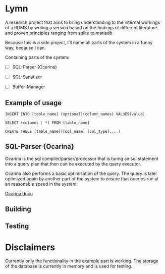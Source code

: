 # Lymn

A research project that aims to bring understanding to the internal workings of a RDMS by writing 
a version based on the findings of different literature and proven principles ranging from sqlite to mariadb

Because this is a side project, I'll name all parts of the system in a funny way, because I can.

Containing parts of the system:

- [ ] SQL-Parser {Ocarina}
- [ ] SQL-Sanatizer
- [ ] Buffer-Manager


## Example of usage


	INSERT INTO [table_name] (optional)(column_names) VALUES(value)

	SELECT (columns | *) FROM [table_name]
		
	CREATE TABLE [table_name]([col_name] [col_type],...)


## SQL-Parser {Ocarina}

Ocarina is the sql compiler/parser/processor that is turing an sql statement into a query plan
that then can be executed by the query executor.

Ocarina also performs a basic optimisation of the query. The query is later optimized again by another
part of the system to ensure that queries run at an reasonable speed in the system.

[Ocarina docu](./docu/ocarina.md)

## Building


## Testing


# Disclaimers

Currently only the functionality in the example part is working.
The storage of the database is currently in memory and is used for testing.
